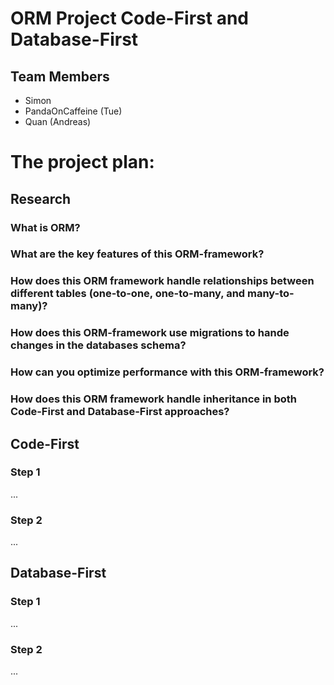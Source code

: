 # ORM Project Code-First and Database-First


## Team Members

* Simon
* PandaOnCaffeine (Tue)
* Quan (Andreas)


# The project plan:

## Research

### What is ORM?

### What are the key features of this ORM-framework?

### How does this ORM framework handle relationships between different tables (one-to-one, one-to-many, and many-to-many)?

### How does this ORM-framework use migrations to hande changes in the databases schema?

### How can you optimize performance with this ORM-framework?

### How does this ORM framework handle inheritance in both Code-First and Database-First approaches?


## Code-First

### Step 1
...
### Step 2
...

## Database-First

### Step 1
...
### Step 2
...
